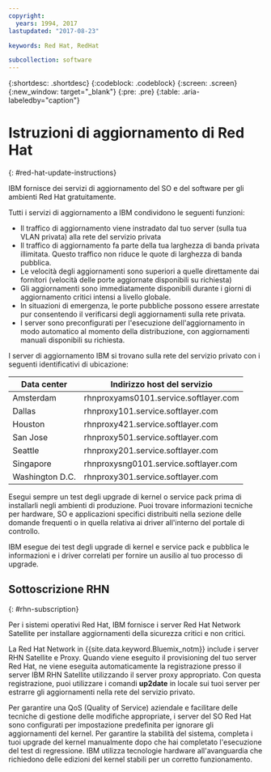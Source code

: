 ```yaml
---
copyright:
  years: 1994, 2017
lastupdated: "2017-08-23"

keywords: Red Hat, RedHat

subcollection: software
---
```


{:shortdesc: .shortdesc}
{:codeblock: .codeblock}
{:screen: .screen}
{:new_window: target="_blank"}
{:pre: .pre}
{:table: .aria-labeledby="caption"}

# Istruzioni di aggiornamento di Red Hat
{: #red-hat-update-instructions}

IBM fornisce dei servizi di aggiornamento del SO e del software per gli ambienti Red Hat gratuitamente.

Tutti i servizi di aggiornamento a IBM condividono le seguenti funzioni:
* Il traffico di aggiornamento viene instradato dal tuo server (sulla tua VLAN privata) alla rete del servizio privata
* Il traffico di aggiornamento fa parte della tua larghezza di banda privata illimitata. Questo traffico non riduce le quote di larghezza di banda pubblica.
* Le velocità degli aggiornamenti sono superiori a quelle direttamente dai fornitori (velocità delle porte aggiornate disponibili su richiesta)
* Gli aggiornamenti sono immediatamente disponibili durante i giorni di aggiornamento critici intensi a livello globale.
* In situazioni di emergenza, le porte pubbliche possono essere arrestate pur consentendo il verificarsi degli aggiornamenti sulla rete privata.
* I server sono preconfigurati per l'esecuzione dell'aggiornamento in modo automatico al momento della distribuzione, con aggiornamenti manuali disponibili su richiesta.

I server di aggiornamento IBM si trovano sulla rete del servizio privato con i seguenti identificativi di ubicazione:

|Data center|Indirizzo host del servizio|
|---|---|
|Amsterdam|rhnproxyams0101.service.softlayer.com|
|Dallas|rhnproxy101.service.softlayer.com|
|Houston|rhnproxy421.service.softlayer.com|
|San Jose|rhnproxy501.service.softlayer.com|
|Seattle|rhnproxy201.service.softlayer.com|
|Singapore|rhnproxysng0101.service.softlayer.com|
|Washington D.C.|rhnproxy301.service.softlayer.com|

Esegui sempre un test degli upgrade di kernel o service pack prima di installarli negli ambienti di produzione. Puoi trovare informazioni tecniche per hardware, SO e applicazioni specifici distribuiti nella sezione delle domande frequenti o in quella relativa ai driver all'interno del portale di controllo. 

IBM esegue dei test degli upgrade di kernel e service pack e pubblica le informazioni e i driver correlati per fornire un ausilio al tuo processo di upgrade.

## Sottoscrizione RHN
{: #rhn-subscription}

Per i sistemi operativi Red Hat, IBM fornisce i server Red Hat Network Satellite per installare aggiornamenti della sicurezza critici e non critici.

La Red Hat Network in {{site.data.keyword.Bluemix_notm}} include i server RHN Satellite e Proxy. Quando viene eseguito il provisioning del tuo server Red Hat, ne viene eseguita automaticamente la registrazione presso il server IBM RHN Satellite utilizzando il server proxy appropriato. Con questa registrazione, puoi utilizzare i comandi **up2date** in locale sui tuoi server per estrarre gli aggiornamenti nella rete del servizio privato.

Per garantire una QoS (Quality of Service) aziendale e facilitare delle tecniche di gestione delle modifiche appropriate, i server del SO Red Hat sono configurati per impostazione predefinita per ignorare gli aggiornamenti del kernel. Per garantire la stabilità del sistema, completa i tuoi upgrade del kernel manualmente dopo che hai completato l'esecuzione del test di regressione. IBM utilizza tecnologie hardware all'avanguardia che richiedono delle edizioni del kernel stabili per un corretto funzionamento.
